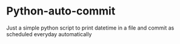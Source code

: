 # Python-auto-commit
Just a simple python script to print datetime in a file and commit as scheduled everyday automatically

